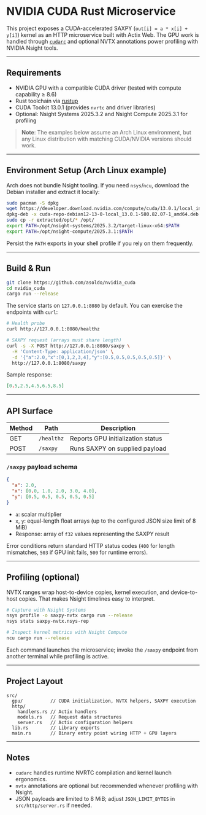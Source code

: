 # NVIDIA CUDA Rust Microservice

This project exposes a CUDA-accelerated SAXPY (`out[i] = a * x[i] + y[i]`) kernel as an HTTP microservice built with Actix Web. The GPU work is handled through [`cudarc`](https://crates.io/crates/cudarc) and optional NVTX annotations power profiling with NVIDIA Nsight tools.

---

## Requirements

- NVIDIA GPU with a compatible CUDA driver (tested with compute capability ≥ 8.6)
- Rust toolchain via [rustup](https://rustup.rs/)
- CUDA Toolkit 13.0.1 (provides `nvrtc` and driver libraries)
- Optional: Nsight Systems 2025.3.2 and Nsight Compute 2025.3.1 for profiling

> **Note**: The examples below assume an Arch Linux environment, but any Linux distribution with matching CUDA/NVIDIA versions should work.

---

## Environment Setup (Arch Linux example)

Arch does not bundle Nsight tooling. If you need `nsys`/`ncu`, download the Debian installer and extract it locally:

```bash
sudo pacman -S dpkg
wget https://developer.download.nvidia.com/compute/cuda/13.0.1/local_installers/cuda-repo-debian12-13-0-local_13.0.1-580.82.07-1_amd64.deb
dpkg-deb -x cuda-repo-debian12-13-0-local_13.0.1-580.82.07-1_amd64.deb extracted/
sudo cp -r extracted/opt/* /opt/
export PATH=/opt/nsight-systems/2025.3.2/target-linux-x64:$PATH
export PATH=/opt/nsight-compute/2025.3.1:$PATH
```

Persist the `PATH` exports in your shell profile if you rely on them frequently.

---

## Build & Run

```bash
git clone https://github.com/asoldo/nvidia_cuda
cd nvidia_cuda
cargo run --release
```

The service starts on `127.0.0.1:8080` by default. You can exercise the endpoints with `curl`:

```bash
# Health probe
curl http://127.0.0.1:8080/healthz

# SAXPY request (arrays must share length)
curl -s -X POST http://127.0.0.1:8080/saxpy \
  -H 'Content-Type: application/json' \
  -d '{"a":2.0,"x":[0,1,2,3,4],"y":[0.5,0.5,0.5,0.5,0.5]}' \
  http://127.0.0.1:8080/saxpy
```

Sample response:

```json
[0.5,2.5,4.5,6.5,8.5]
```

---

## API Surface

| Method | Path      | Description                       |
| ------ | --------- | --------------------------------- |
| GET    | `/healthz`| Reports GPU initialization status |
| POST   | `/saxpy`  | Runs SAXPY on supplied payload    |

### `/saxpy` payload schema

```json
{
  "a": 2.0,
  "x": [0.0, 1.0, 2.0, 3.0, 4.0],
  "y": [0.5, 0.5, 0.5, 0.5, 0.5]
}
```

- `a`: scalar multiplier
- `x`, `y`: equal-length float arrays (up to the configured JSON size limit of 8 MiB)
- Response: array of `f32` values representing the SAXPY result

Error conditions return standard HTTP status codes (`400` for length mismatches, `503` if GPU init fails, `500` for runtime errors).

---

## Profiling (optional)

NVTX ranges wrap host-to-device copies, kernel execution, and device-to-host copies. That makes Nsight timelines easy to interpret.

```bash
# Capture with Nsight Systems
nsys profile -o saxpy-nvtx cargo run --release
nsys stats saxpy-nvtx.nsys-rep

# Inspect kernel metrics with Nsight Compute
ncu cargo run --release
```

Each command launches the microservice; invoke the `/saxpy` endpoint from another terminal while profiling is active.

---

## Project Layout

```
src/
  gpu/          // CUDA initialization, NVTX helpers, SAXPY execution
  http/
    handlers.rs // Actix handlers
    models.rs   // Request data structures
    server.rs   // Actix configuration helpers
  lib.rs        // Library exports
  main.rs       // Binary entry point wiring HTTP + GPU layers
```

---

## Notes

- `cudarc` handles runtime NVRTC compilation and kernel launch ergonomics.
- `nvtx` annotations are optional but recommended whenever profiling with Nsight.
- JSON payloads are limited to 8 MiB; adjust `JSON_LIMIT_BYTES` in `src/http/server.rs` if needed.
